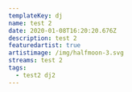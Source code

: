 ```yaml
---
templateKey: dj
name: test 2
date: 2020-01-08T16:20:20.676Z
description: test 2
featuredartist: true
artistimage: /img/halfmoon-3.svg
streams: test 2
tags:
  - test2 dj2
---
```


